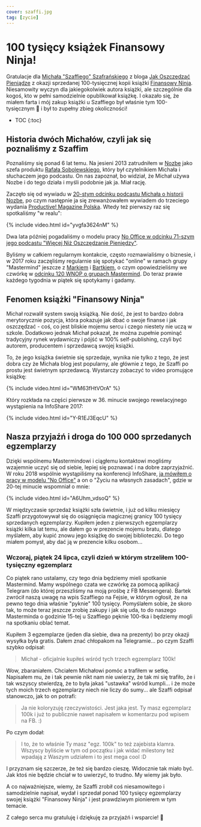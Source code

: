 ```yaml
---
cover: szaffi.jpg
tag: [zycie]
---
```


# 100 tysięcy książek Finansowy Ninja!

Gratulacje dla [Michała "Szaffiego" Szafrańskiego][ms] z bloga [Jak Oszczędzać Pieniądze][jop] z okazji sprzedanej 100-tysięcznej kopii książki [Finansowy Ninja](https://Fin.ninja). Niesamowity wyczyn dla jakiegokolwiek autora książki, ale szczególnie dla kogoś, kto w pełni samodzielnie opublikował książkę. I okazało się, że miałem farta i mój zakup książki u Szaffiego był właśnie tym 100-tysięcznym 💯 i był to zupełny zbieg okoliczności!

<!--More-->

* TOC
{:toc}

## Historia dwóch Michałów, czyli jak się poznaliśmy z Szaffim

Poznaliśmy się ponad 6 lat temu. Na jesieni 2013 zatrudniłem w [Nozbe][n] jako szefa produktu [Rafała Sobolewskiego](https://twitter.com/sobolowy), który był czytelnikiem Michała i słuchaczem jego podcastu. On nas zapoznał, bo widział, że Michał używa Nozbe i do tego działa i myśli podobnie jak ja. Miał rację.

Zaczęło się od wywiadu w [20-stym odcinku podcastu Michała o historii Nozbe](https://jakoszczedzacpieniadze.pl/inwestowanie-we-wlasna-firme-z-nozbe), po czym następnie ja się zrewanżowałem wywiadem do trzeciego wydania [Productive! Magazine Polska](). Wtedy też pierwszy raz się spotkaliśmy "w realu":

{% include video.html id="yvgfa3624nM" %}

Dwa lata później pogadaliśmy o modelu pracy [No Office w odcinku 71-szym jego podcastu "Więcej Niż Oszczędzanie Pieniędzy"](https://jakoszczedzacpieniadze.pl/no-office-praca-zdalna-w-firmie-bez-biur-new).

Byliśmy w całkiem regularnym kontakcie, często rozmawialiśmy o biznesie, i w 2017 roku zaczęliśmy regularnie się spotykać "online" w ramach grupy "Mastermind" jeszcze z [Markiem][mwf] i [Bartkiem][lsw], o czym opowiedzieliśmy we czwórkę w [odcinku 120 WNOP o grupach Mastermind](https://jakoszczedzacpieniadze.pl/mastermind-co-to-jest-i-jak-go-zrobic). Do teraz prawie każdego tygodnia w piątek się spotykamy i gadamy.

## Fenomen książki "Finansowy Ninja"

Michał rozwalił system swoją książką. Nie dość, że jest to bardzo dobra merytorycznie pozycja, która pokazuje jak dbać o swoje finanse i jak oszczędzać - coś, co jest bliskie mojemu sercu i czego niestety nie uczą w szkole. Dodatkowo jednak Michał pokazał, że można zupełnie pominąć tradycyjny rynek wydawniczy i pójść w 100% self-publishing, czyli być autorem, producentem i sprzedawcą swojej książki.

To, że jego książka świetnie się sprzedaje, wynika nie tylko z tego, że jest dobra czy że Michała blog jest popularny, ale głównie z tego, że Szaffi po prostu jest świetnym sprzedawcą. Wystarczy zobaczyć to video promujące książkę:

{% include video.html id="WM63fHtVOrA" %}

Który rozkłada na części pierwsze w 36. minucie swojego rewelacyjnego wystąpienia na InfoShare 2017:

{% include video.html id="Y-R1EJ3EqcU" %}

## Nasza przyjaźń i droga do 100 000 sprzedanych egzemplarzy

Dzięki wspólnemu Mastermindowi i ciągłemu kontaktowi mogliśmy wzajemnie uczyć się od siebie, lepiej się poznawać i na dobre zaprzyjaźnić. W roku 2018 wspólnie wystąpiliśmy na konferencji InfoShare, [ja mówiłem o pracy w modelu "No Office"](https://sliwinski.com/InfoShare) a on o "Życiu na własnych zasadach", gdzie w 20-tej minucie wspomniał o mnie:

{% include video.html id="A6Uhm_vdsoQ" %}

W międzyczasie sprzedaż książki szła świetnie, i już od kilku miesięcy Szaffi przygotowywał się do osiągnięcia magicznej granicy 100 tysięcy sprzedanych egzemplarzy. Kupiłem jeden z pierwszych egzemplarzy książki kilka lat temu, ale dałem go w prezencie mojemu bratu, dlatego myślałem, aby kupić znowu jego książkę do swojej biblioteczki. Do tego miałem pomysł, aby dać ją w prezencie kilku osobom...

### Wczoraj, piątek 24 lipca, czyli dzień w którym strzeliłem 100-tysięczny egzemplarz

Co piątek rano ustalamy, czy tego dnia będziemy mieli spotkanie Mastermind. Mamy wspólnego czata we czwórkę za pomocą aplikacji Telegram (do której przeszliśmy na moją prośbę z FB Messengera). Bartek zwrócił naszą uwagę na wpis Szaffiego na Fejsie, w którym ogłosił, że na pewno tego dnia właśnie "pyknie" 100 tysięcy. Pomyślałem sobie, że skoro tak, to może teraz jeszcze zrobię zakupy i jak się uda, to do naszego Masterminda o godzinie 15-tej u Szaffiego pęknie 100-tka i będziemy mogli na spotkaniu oblać temat.

Kupiłem 3 egzemplarze (jeden dla siebie, dwa na prezenty) bo przy okazji wysyłka była gratis. Dałem znać chłopakom na Telegramie... po czym Szaffi szybko odpisał:

> Michał - oficjalnie kupiłeś wśród tych trzech egzemplarz 100k!

Wow, zbaraniałem. Chciałem Michałowi pomóc a trafiłem w setkę. Napisałem mu, że i tak pewnie nikt nam nie uwierzy, że tak mi się trafiło, że i tak wszyscy stwierdzą, że to była jakaś "ustawka" wśród kumpli... i że może tych moich trzech egzemplarzy niech nie liczy do sumy... ale Szaffi odpisał stanowczo, jak to on potrafi:

> Ja nie koloryzuję rzeczywistości. Jest jaka jest. Ty masz egzemplarz 100k i już to publicznie nawet napisałem w komentarzu pod wpisem na FB. :)

Po czym dodał:

> I to, że to właśnie Ty masz "egz. 100k" to też zajebista klamra. Wszyscy byliście w tym od początku i jak widać milestony też wpadają z Waszym udziałem i to jest mega cool :D

I przyznam się szczerze, że też się bardzo cieszę. Widocznie tak miało być. Jak ktoś nie będzie chciał w to uwierzyć, to trudno. My wiemy jak było.

A co najważniejsze, wiemy, że Szaffi zrobił coś niesamowitego i samodzielnie napisał, wydał i sprzedał ponad 100 tysięcy egzemplarzy swojej książki "Finansowy Ninja" i jest prawdziwym pionierem w tym temacie.

Z całego serca mu gratuluję i dziękuję za przyjaźń i wsparcie! 👊

[jop]: https://jakoszczedzacpieniadze.pl/
[ms]: https://twitter.com/szaffi
[mwf]: https://malawielkafirma.pl
[lsw]: https://liczysiewynik.pl
[n]: https://nozbe.com/